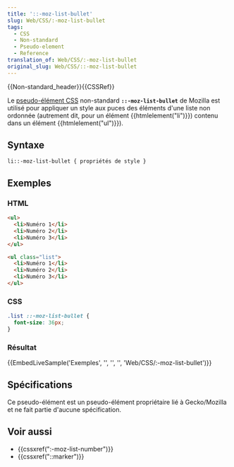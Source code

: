 ```yaml
---
title: '::-moz-list-bullet'
slug: Web/CSS/:-moz-list-bullet
tags:
  - CSS
  - Non-standard
  - Pseudo-element
  - Reference
translation_of: Web/CSS/:-moz-list-bullet
original_slug: Web/CSS/::-moz-list-bullet
---
```

{{Non-standard_header}}{{CSSRef}}

Le [pseudo-élément CSS](/fr/docs/Web/CSS/Pseudo-éléments) non-standard **`::-moz-list-bullet`** de Mozilla est utilisé pour appliquer un style aux puces des éléments d'une liste non ordonnée (autrement dit, pour un élément {{htmlelement("li")}}) contenu dans un élément {{htmlelement("ul")}}).

## Syntaxe

    li::-moz-list-bullet { propriétés de style }

## Exemples

### HTML

```html
<ul>
  <li>Numéro 1</li>
  <li>Numéro 2</li>
  <li>Numéro 3</li>
</ul>

<ul class="list">
  <li>Numéro 1</li>
  <li>Numéro 2</li>
  <li>Numéro 3</li>
</ul>
```

### CSS

```css
.list ::-moz-list-bullet {
  font-size: 36px;
}
```

### Résultat

{{EmbedLiveSample('Exemples', '', '', '', 'Web/CSS/:-moz-list-bullet')}}

## Spécifications

Ce pseudo-élément est un pseudo-élément propriétaire lié à Gecko/Mozilla et ne fait partie d'aucune spécification.

## Voir aussi

- {{cssxref(":-moz-list-number")}}
- {{cssxref("::marker")}}
